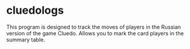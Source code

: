 cluedologs
==========

This program is designed to track the moves of players in the Russian version of the game Cluedo. Allows you to mark the card players in the summary table.